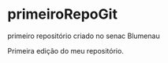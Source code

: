 # primeiroRepoGit
primeiro repositório criado no senac Blumenau

Primeira edição do meu repositório.